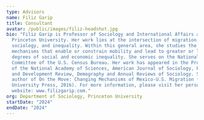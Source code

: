 ```yaml
---
type: Advisors
name: Filiz Garip
title: Consultant
avatar: /public/images/filiz-headshot.jpg
bio: "Filiz Garip is Professor of Sociology and International Affairs at
  Princeton University. Her work lies at the intersection of migration, economic
  sociology, and inequality. Within this general area, she studies the
  mechanisms that enable or constrain mobility and lead to greater or lesser
  degrees of social and economic inequality. She serves on the National Advisory
  Committee of the U.S. Census Bureau. Her work has appeared in the Proceedings
  of the National Academy of Sciences, American Journal of Sociology, Population
  and Development Review, Demography and Annual Reviews of Sociology. She is the
  author of On the Move: Changing Mechanisms of Mexico-U.S. Migration (Princeton
  University Press, 2016). For more information, please visit her personal
  website: www.filizgarip.com."
org: Department of Sociology, Princeton University
startDate: "2024"
endDate: "2024"
---
```

